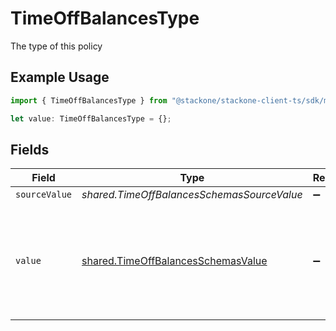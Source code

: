 # TimeOffBalancesType

The type of this policy

## Example Usage

```typescript
import { TimeOffBalancesType } from "@stackone/stackone-client-ts/sdk/models/shared";

let value: TimeOffBalancesType = {};
```

## Fields

| Field                                                                                                                                      | Type                                                                                                                                       | Required                                                                                                                                   | Description                                                                                                                                | Example                                                                                                                                    |
| ------------------------------------------------------------------------------------------------------------------------------------------ | ------------------------------------------------------------------------------------------------------------------------------------------ | ------------------------------------------------------------------------------------------------------------------------------------------ | ------------------------------------------------------------------------------------------------------------------------------------------ | ------------------------------------------------------------------------------------------------------------------------------------------ |
| `sourceValue`                                                                                                                              | *shared.TimeOffBalancesSchemasSourceValue*                                                                                                 | :heavy_minus_sign:                                                                                                                         | N/A                                                                                                                                        |                                                                                                                                            |
| `value`                                                                                                                                    | [shared.TimeOffBalancesSchemasValue](../../../sdk/models/shared/timeoffbalancesschemasvalue.md)                                            | :heavy_minus_sign:                                                                                                                         | The unified value for the type of the time off policy. If the provider does not specify this unit, the value will be set to unmapped_value | holiday                                                                                                                                    |
